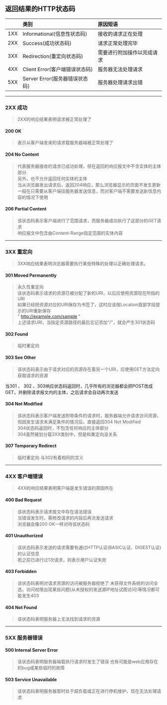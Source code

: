 ## 返回结果的HTTP状态码

|         | 类别    |  原因短语  |
| --------   | :-----   | :---- |
| 1XX        | Informational(信息性状态码)      |   接收的请求正在处理    |
| 2XX        | Success(成功状态码)      |   请求正常处理完毕    |
| 3XX        | Redirection(重定向状态码)      |   需要进行附加操作以完成请求    |
| 4XX        | Client Error(客户端错误状态码)      |   服务器无法处理请求    |
| 5XX        | Server Error(服务器错误状态码)      |   服务器处理请求出错    |

----
### 2XX 成功
> 2XX的响应结果表明请求被正常处理了
#### 200 OK
> 表示从客户端发来的请求载服务器端被正常处理了
#### 204 No Content
> 代表服务器接收的请求已成功处理，但在返回的响应报文中不含实体的主体部分    
> 另外，也不允许返回任何实体的主体    
> 当从浏览器发出请求后，返回204响应，那么浏览器显示的页面不发生更新    
> 一般在只需要从客户端往服务器发送信息，而对客户端不需要发送新信息内容的情况下使用
#### 206 Partial Content
> 该状态码表示客户端进行了范围请求，而服务器成功执行了这部分的GET请求    
> 响应报文中包含由Content-Range指定范围的实体内容    

----
### 3XX 重定向
> 3XX响应结果表明浏览器需要执行某些特殊的处理以正确处理请求。
#### 301 Moved Permanently
> 永久性重定向    
> 该状态码表示请求的资源已被分配了新的URI，以后应使用资源现在所指的URI    
> 如果已经把资源对应的URI保存为书签了，这时应该按Location首部字段提示的URI重新保存    
> " http://example.com/sample "    
> 上述请求URI，当指定资源路径的最后忘记添加"/"，就会产生301状态码
#### 302 Found
> 临时重定向
#### 303 See Other
> 该状态码表示由于请求对应的资源存在着另一个URI，应使用GET方法定向获取请求的资源

当301 、 302 、303响应状态码返回时，几乎所有的浏览器都会把POST改成GET，并删除请求报文内的主体，之后请求会自动再次发送
#### 304 Not Modified
> 该状态码表示客户端发送附带条件的请求时，服务器端允许请求访问资源，但因发生请求未满足条件的情况后，直接返回304 Not Modified    
> 304状态码返回时，不包含任何响应的主体部分    
> 304虽然被划分载3XX类别中，但是和重定向没关系
#### 307 Temporary Redirect
> 临时重定向
> 与302有着相同的含义

----
### 4XX 客户端错误
> 4XX的响应结果表明客户端是发生错误的原因所在
#### 400 Bad Request
> 该状态码表示请求报文中存在语法错误    
> 当错误发生时，需修改请求的内容后再次发送请求    
> 浏览器会像200 OK一样对待该状态码
#### 401 Unauthorized
> 该状态码表示发送的请求需要有通过HTTP认证(BASIC认证、DIGEST认证)的认证信息    
> 若之前已进行过1次请求，则表示用户认证失败
#### 403 Forbidden
> 该状态码表明对请求资源的访问被服务器拒绝了
> 未获得文件系统的访问全选，访问权限出现某些问题(从未授权的发送源IP地址试图访问)等情况都可能发生403
#### 404 Not Found
> 该状态码表明服务器上无法找到请求的资源

----
### 5XX 服务器错误
#### 500 Internal Server Error
> 该状态码表明服务器端载执行请求时发生了错误
> 也有可能是web应用存在的bug或某些临时的故障
#### 503 Service Unavailable
> 该状态码表明服务器暂时处于超负载或正在进行停机维护，现在无法处理请求
